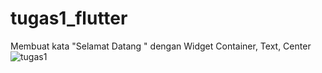 # tugas1_flutter
Membuat kata "Selamat Datang " dengan Widget Container, Text, Center
![tugas1](image/tgs1.png)
